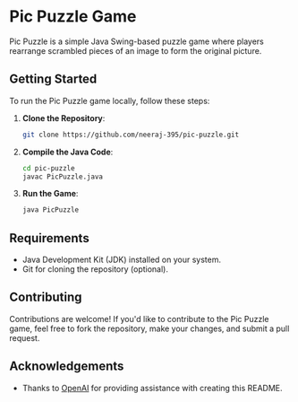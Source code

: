 # Pic Puzzle Game

Pic Puzzle is a simple Java Swing-based puzzle game where players rearrange scrambled pieces of an image to form the original picture.

## Getting Started

To run the Pic Puzzle game locally, follow these steps:

1. **Clone the Repository**:
   ```bash
   git clone https://github.com/neeraj-395/pic-puzzle.git
   ```

2. **Compile the Java Code**:
   ```bash
   cd pic-puzzle
   javac PicPuzzle.java
   ```

3. **Run the Game**:
   ```bash
   java PicPuzzle
   ```

## Requirements

- Java Development Kit (JDK) installed on your system.
- Git for cloning the repository (optional).

## Contributing

Contributions are welcome! If you'd like to contribute to the Pic Puzzle game, feel free to fork the repository, make your changes, and submit a pull request.

## Acknowledgements

- Thanks to [OpenAI](https://openai.com/) for providing assistance with creating this README.

